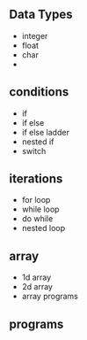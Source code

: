 

## Data Types
- integer
- float
- char
- 
## conditions
- if
- if else
- if else ladder
- nested if
- switch

## iterations
- for loop
- while loop
- do while
- nested loop

## array
- 1d array
- 2d array
- array programs 

## programs
